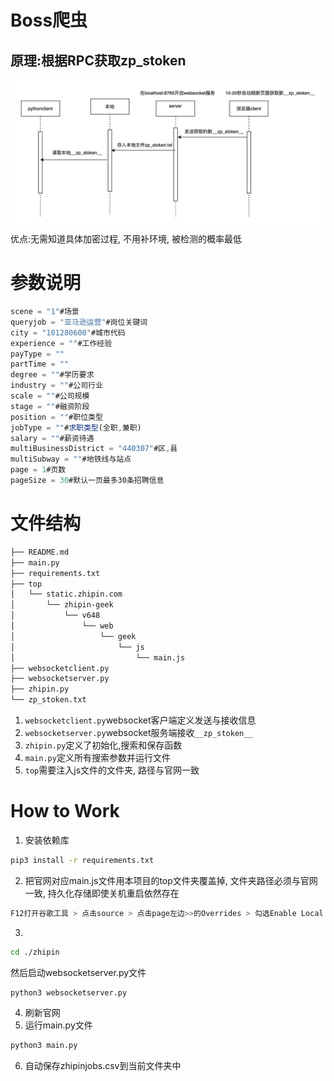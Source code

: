 # Boss爬虫
## 原理:根据RPC获取zp_stoken
!["RPC"](RPC.png)
优点:无需知道具体加密过程, 不用补环境, 被检测的概率最低

# 参数说明
```js
scene = "1"#场景
queryjob = "亚马逊运营"#岗位关键词
city = "101280600"#城市代码
experience = ""#工作经验
payType = ""
partTime = ""
degree = ""#学历要求
industry = ""#公司行业
scale = ""#公司规模
stage = ""#融资阶段
position = ""#职位类型
jobType = ""#求职类型(全职,兼职)
salary = ""#薪资待遇
multiBusinessDistrict = "440307"#区,县
multiSubway = ""#地铁线与站点
page = 1#页数
pageSize = 30#默认一页最多30条招聘信息
````
# 文件结构

```html
├── README.md
├── main.py
├── requirements.txt
├── top
│   └── static.zhipin.com
│       └── zhipin-geek
│           └── v648
│               └── web
│                   └── geek
│                       └── js
│                           └── main.js
├── websocketclient.py
├── websocketserver.py
├── zhipin.py
└── zp_stoken.txt
```
1. `websocketclient.py`websocket客户端定义发送与接收信息
2. `websocketserver.py`websocket服务端接收`__zp_stoken__`
3. `zhipin.py`定义了初始化,搜索和保存函数
4. `main.py`定义所有搜索参数并运行文件
5. `top`需要注入js文件的文件夹, 路径与官网一致

# How to Work
1. 安装依赖库
```sh
pip3 install -r requirements.txt
```
2. 把官网对应main.js文件用本项目的top文件夹覆盖掉, 文件夹路径必须与官网一致, 持久化存储即使关机重启依然存在
```sh
F12打开谷歌工具 > 点击source > 点击page左边>>的Overrides > 勾选Enable Local Overrides > 点击+Select folder for overrides
```
3. 
```sh
cd ./zhipin
```
然后启动websocketserver.py文件
```python
python3 websocketserver.py
```
4. 刷新官网
5. 运行main.py文件
```python
python3 main.py
```
6. 自动保存zhipinjobs.csv到当前文件夹中

